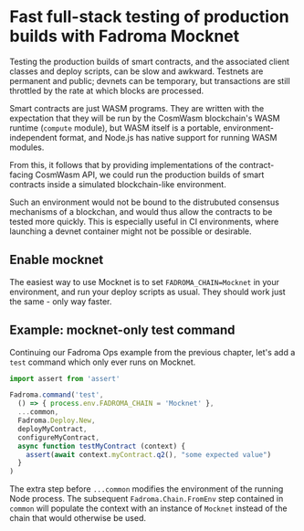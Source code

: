 # Fast full-stack testing of production builds with Fadroma Mocknet

Testing the production builds of smart contracts, and the associated client classes and deploy
scripts, can be slow and awkward. Testnets are permanent and public; devnets can be temporary, but
transactions are still throttled by the rate at which blocks are processed.

Smart contracts are just WASM programs. They are written with the expectation that they will
be run by the CosmWasm blockchain's WASM runtime (`compute` module), but WASM itself is a
portable, environment-independent format, and Node.js has native support for running WASM modules.

From this, it follows that by providing implementations of the contract-facing CosmWasm API,
we could run the production builds of smart contracts inside a simulated blockchain-like
environment.

Such an environment would not be bound to the distrubuted consensus mechanisms of a blockchan,
and would thus allow the contracts to be tested more quickly. This is especially useful in CI
environments, where launching a devnet container might not be possible or desirable.

## Enable mocknet

The easiest way to use Mocknet is to set `FADROMA_CHAIN=Mocknet` in your environment, and
run your deploy scripts as usual. They should work just the same - only way faster.

## Example: mocknet-only test command

Continuing our Fadroma Ops example from the previous chapter, let's add a `test` command
which only ever runs on Mocknet.

```typescript
import assert from 'assert'

Fadroma.command('test',
  () => { process.env.FADROMA_CHAIN = 'Mocknet' },
  ...common,
  Fadroma.Deploy.New,
  deployMyContract,
  configureMyContract,
  async function testMyContract (context) {
    assert(await context.myContract.q2(), "some expected value")
  }
)
```

The extra step before `...common` modifies the environment of the running Node process.
The subsequent `Fadroma.Chain.FromEnv` step contained in `common` will populate the context
with an instance of `Mocknet` instead of the chain that would otherwise be used.
